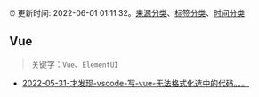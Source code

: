 :alarm_clock: 更新时间: 2022-06-01 01:11:32。[来源分类](../README.md)、[标签分类](../TAGS.md)、[时间分类](../TIMELINE.md)

## Vue


> 关键字：`Vue`、`ElementUI`



- [2022-05-31-才发现-vscode-写-vue-无法格式化选中的代码。。。](https://www.v2ex.com/t/856596) 